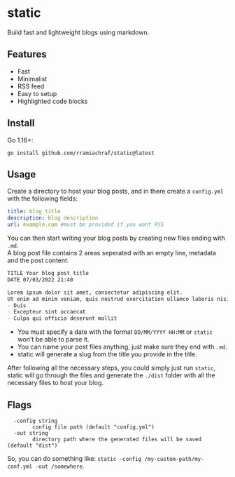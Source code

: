 # static
Build fast and lightweight blogs using markdown.

## Features
- Fast
- Minimalist
- RSS feed
- Easy to setup
- Highlighted code blocks

## Install
Go 1.16+:
```
go install github.com/rramiachraf/static@latest
```

## Usage
Create a directory to host your blog posts, and in there create a `config.yml` with the following fields:

```yaml
title: blog title
description: blog description
url: example.com #must be provided if you want RSS
```

You can then start writing your blog posts by creating new files ending with `.md`.  
A blog post file contains 2 areas seperated with an empty line, metadata and the post content.

```md
TITLE Your blog post title
DATE 07/03/2022 21:40

Lorem ipsum dolor sit amet, consectetur adipiscing elit. 
Ut enim ad minim veniam, quis nostrud exercitation ullamco laboris nisi ut aliquip ex:
- Duis
- Excepteur sint occaecat
- Culpa qui officia deserunt mollit
```

* You must specify a date with the format `DD/MM/YYYY HH:MM` or `static` won't be able to parse it.
* You can name your post files anything, just make sure they end with `.md`.
* static will generate a slug from the title you provide in the title.

After following all the necessary steps, you could simply just run `static`, static will go through the files and generate the `./dist` folder with all the necessary files to host your blog.

## Flags
```
  -config string
    	config file path (default "config.yml")
  -out string
    	directory path where the generated files will be saved (default "dist")
```
So, you can do something like: `static -config /my-custom-path/my-conf.yml -out /somewhere`.
